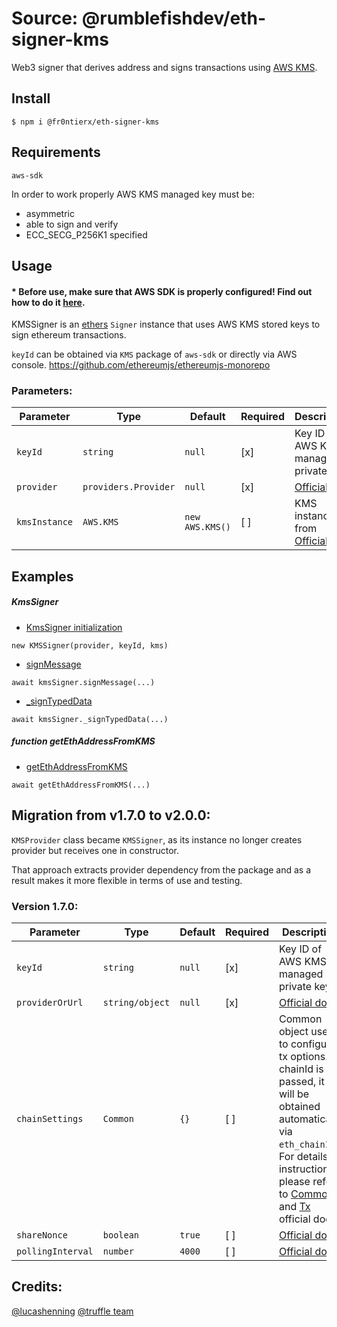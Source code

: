 # Source: @rumblefishdev/eth-signer-kms

Web3 signer that derives address and signs transactions using [AWS KMS](https://aws.amazon.com/kms/).

## Install

```script
$ npm i @fr0ntierx/eth-signer-kms
```

## Requirements

```script
aws-sdk
```

In order to work properly AWS KMS managed key must be:

- asymmetric
- able to sign and verify
- ECC_SECG_P256K1 specified

## Usage

#### * Before use, make sure that AWS SDK is properly configured! Find out how to do it [here](https://docs.aws.amazon.com/sdk-for-javascript/v2/developer-guide/configuring-the-jssdk.html).

KMSSigner is an [ethers](https://docs.ethers.io/v5/api/signer/) `Signer` instance that uses AWS KMS stored keys to sign ethereum transactions.

`keyId` can be obtained via `KMS` package of `aws-sdk` or directly via AWS console.
https://github.com/ethereumjs/ethereumjs-monorepo

### Parameters:

| Parameter | Type | Default | Required | Description |
| ------ | ---- | ------- | ----------- | ----------- |
|`keyId`|`string`| `null`| [x] | Key ID of AWS KMS managed private key |
| `provider` | `providers.Provider` | `null` | [x] | [Official doc](https://docs.ethers.io/v5/api/providers/provider/) |
|`kmsInstance` | `AWS.KMS` | `new AWS.KMS()` | [ ] | KMS instance from [Official doc](https://www.npmjs.com/package/aws-sdk)

## Examples

##### KmsSigner

- [KmsSigner initialization](https://github.com/Fr0ntierX/eth-signer-kms/blob/master/tests/signer.test.ts#L50)

```script
new KMSSigner(provider, keyId, kms)
```

- [signMessage](https://github.com/Fr0ntierX/eth-signer-kms/blob/master/tests/signer.test.ts#L72)

```script
await kmsSigner.signMessage(...)
```

- [_signTypedData](https://github.com/Fr0ntierX/eth-signer-kms/blob/master/tests/signer.test.ts#L102)

```script
await kmsSigner._signTypedData(...)
```

##### function getEthAddressFromKMS

- [getEthAddressFromKMS](https://github.com/Fr0ntierX/eth-signer-kms/blob/master/tests/signer.test.ts#L39)

```script
await getEthAddressFromKMS(...)
```

## Migration from v1.7.0 to v2.0.0:

`KMSProvider` class became `KMSSigner`, as its instance no longer creates provider but receives one in constructor.

That approach extracts provider dependency from the package and as a result makes it more flexible in terms of use and testing.

### Version 1.7.0:

| Parameter | Type | Default | Required | Description |
| ------ | ---- | ------- | ----------- | ----------- |
|`keyId`|`string`| `null`| [x] | Key ID of AWS KMS managed private key |
| `providerOrUrl` | `string/object` | `null` | [x] | [Official doc](https://github.com/trufflesuite/truffle/blob/develop/packages/hdwallet-provider/README.md#instantiation) |
|`chainSettings` | `Common` | `{}` | [ ] | Common object used to configure tx options. If chainId is not passed, it will be obtained automatically via `eth_chainId`. For details instructions please refer to [Common](https://github.com/ethereumjs/ethereumjs-monorepo/tree/master/packages/common) and [Tx]() official docs|
| `shareNonce` | `boolean` | `true` | [ ] | [Official doc](https://github.com/trufflesuite/truffle/blob/develop/packages/hdwallet-provider/README.md#instantiation) |
| `pollingInterval` | `number` | `4000` | [ ] | [Official doc](https://github.com/trufflesuite/truffle/blob/develop/packages/hdwallet-provider/README.md#instantiation) |

## Credits:

[@lucashenning](https://github.com/lucashenning/aws-kms-ethereum-signing)
[@truffle team](https://github.com/trufflesuite/truffle/tree/develop/packages/hdwallet-provider)